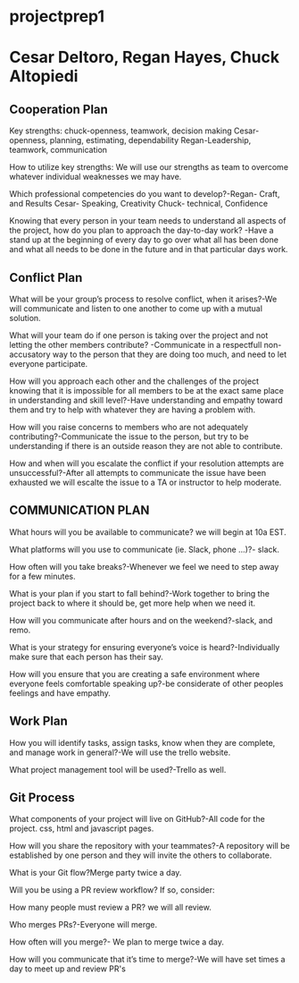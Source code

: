 # projectprep1
# Cesar Deltoro, Regan Hayes, Chuck Altopiedi

## Cooperation Plan

Key strengths: chuck-openness, teamwork, decision making
               Cesar-openness, planning, estimating, dependability
               Regan-Leadership, teamwork, communication

How to utilize key strengths: We will use our strengths as team to overcome whatever individual weaknesses we may have. 

Which professional competencies do you want to develop?-Regan- Craft, and Results
                                                        Cesar- Speaking, Creativity
                                                        Chuck- technical, Confidence



Knowing that every person in your team needs to understand all aspects of the project, how do you plan to approach the day-to-day work?
-Have a stand up at the beginning of every day to go over what all has been done and what all needs to be done in the future and in that particular days work.

## Conflict Plan

What will be your group’s process to resolve conflict, when it arises?-We will communicate and listen to one another to come up with a mutual solution.

What will your team do if one person is taking over the project and not letting the other members contribute? -Communicate in a respectfull non-accusatory way to the person that they are doing too much, and need to let everyone participate.

How will you approach each other and the challenges of the project knowing that it is impossible for all members to be at the exact same place in understanding and skill level?-Have understanding and empathy toward them and try to help with whatever they are having a problem with. 


How will you raise concerns to members who are not adequately contributing?-Communicate the issue to the person, but try to be understanding if there is an outside reason they are not able to contribute.

How and when will you escalate the conflict if your resolution attempts are unsuccessful?-After all attempts to communicate the issue have been exhausted we will escalte the issue to a TA or instructor to help moderate.

## COMMUNICATION PLAN

What hours will you be available to communicate? we will begin at 10a EST. 

What platforms will you use to communicate (ie. Slack, phone …)?- slack.

How often will you take breaks?-Whenever we feel we need to step away for a few minutes.

What is your plan if you start to fall behind?-Work together to bring the project back to where it should be, get more help when we need it.

How will you communicate after hours and on the weekend?-slack, and remo.

What is your strategy for ensuring everyone’s voice is heard?-Individually make sure that each person has their say.

How will you ensure that you are creating a safe environment where everyone feels comfortable speaking up?-be considerate of other peoples feelings and have empathy.

## Work Plan

How you will identify tasks, assign tasks, know when they are complete, and manage work in general?-We will use the trello website.

What project management tool will be used?-Trello as well.

## Git Process

What components of your project will live on GitHub?-All code for the project. css, html and javascript pages.

How will you share the repository with your teammates?-A repository will be established by one person and they will invite the others to collaborate.

What is your Git flow?Merge party twice a day.

Will you be using a PR review workflow? If so, consider:

How many people must review a PR? we will all review.

Who merges PRs?-Everyone will merge.

How often will you merge?- We plan to merge twice a day.

How will you communicate that it’s time to merge?-We will have set times a day to meet up and review PR's














